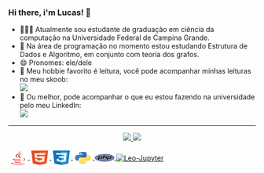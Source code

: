 ### Hi there, i'm Lucas! 👋

- 👩🏻‍🎓 Atualmente sou estudante de graduação em ciência da computação na Universidade Federal de Campina Grande.
- 📖 Na área de programação no momento estou estudando Estrutura de Dados e Algoritmo, em conjunto com teoria dos grafos.
- 😄 Pronomes: ele/dele
- 🥸 Meu hobbie favorito é leitura, você pode acompanhar minhas leituras no meu skoob:<br>
    <a href="https://www.skoob.com.br/usuario/7411651" target="_blank"><img src="https://img.shields.io/badge/Goodreads-372213?style=for-the-badge&logo=goodreads&logoColor=white" target="_blank"></a> 
- 🤖 Ou melhor, pode acompanhar o que eu estou fazendo na universidade pelo meu LinkedIn:<br>
    <a href="https://www.linkedin.com/in/lucas-leones-costa-dos-santos-1a918a228/" target="_blank"><img src="https://img.shields.io/badge/-LinkedIn-%230077B5?style=for-the-badge&logo=linkedin&logoColor=white" target="_blank"></a> 

<hr>

<div align="center">
  <a href="https://github.com/lleones">
  <img height="150em" src="https://github-readme-stats.vercel.app/api?username=lleones&show_icons=true&theme=dracula&include_all_commits=true&count_private=true"/>
  <img height="150em" src="https://github-readme-stats.vercel.app/api/top-langs/?username=lleones&layout=compact&langs_count=7&theme=dracula"/>
</div>


<div style="display: inline_block"><br>
  <img align="center" alt="Leo-Java" height="30" width="40" src="https://raw.githubusercontent.com/devicons/devicon/master/icons/java/java-plain.svg">
  <img align="center" alt="Leo-HTML" height="30" width="40" src="https://raw.githubusercontent.com/devicons/devicon/master/icons/html5/html5-original.svg">
  <img align="center" alt="Leo-CSS" height="30" width="40" src="https://raw.githubusercontent.com/devicons/devicon/master/icons/css3/css3-original.svg">
  <img align="center" alt="Leo-Python" height="30" width="40" src="https://raw.githubusercontent.com/devicons/devicon/master/icons/python/python-original.svg">
  <img align="center" alt="Leo-Php" height="30" width="40" src="https://raw.githubusercontent.com/devicons/devicon/master/icons/php/php-original.svg">
  <img align="center" alt="Leo-Jupyter" height="30" width="40" src="https://cdn.jsdelivr.net/gh/devicons/devicon/icons/jupyter/jupyter-original-wordmark.svg" />
</div>
    
##
